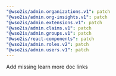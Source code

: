 ```yaml
---
"@wso2is/admin.organizations.v1": patch
"@wso2is/admin.org-insights.v1": patch
"@wso2is/admin.extensions.v1": patch
"@wso2is/admin.claims.v1": patch
"@wso2is/admin.groups.v1": patch
"@wso2is/react-components": patch
"@wso2is/admin.roles.v2": patch
"@wso2is/admin.users.v1": patch
---
```


Add missing learn more doc links
